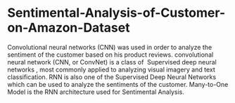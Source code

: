 # Sentimental-Analysis-of-Customer-on-Amazon-Dataset
Convolutional neural networks (CNN) was used in order to analyze the sentiment of the customer based on his product reviews. convolutional neural network (CNN, or ConvNet) is a class of ​ Supervised deep neural networks​ , most commonly applied to analyzing visual imagery and text classification. RNN is also one of the Supervised Deep Neural Networks which can be used to analyze the sentiments of the customer. Many-to-One Model is the RNN architecture used for Sentimental Analysis.
